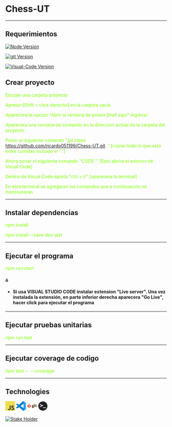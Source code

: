 # Chess-UT
---
## Requerimientos
[![Node Version](https://img.shields.io/badge/Node-Ultimate-green)](https://nodejs.org/en/download)

[![git Version](https://img.shields.io/badge/Git-Download-red)](https://git-scm.com/downloads)

[![Visual-Code Version](https://img.shields.io/badge/Visual-Code-blue)](https://code.visualstudio.com/)

## Crear proyecto

<span style="color:chartreuse">Escojer una carpeta proyecto</span>

<span style="color:chartreuse">Apretar [Shift + click derecho] en la carpeta vacia</span>

<span style="color:chartreuse">Aparecera la opcion "Abrir la ventana de power Shell aqui" ingresar</span>

<span style="color:chartreuse">Aparecera una ventana de comando en la direccion actual de la carpeta del proyecto</span>

<span style="color:chartreuse">Poner el siguiente comando "git clone https://github.com/ricardo051199/Chess-UT.git ." [copiar todo lo que esta entre comillas incluido el "."]</span>

<span style="color:chartreuse">Ahora poner el siguiente comando "CODE ." [Esto abrira el entorno de Visual Code]</span>

<span style="color:chartreuse">Dentro de Visual Code apreta "ctrl + ñ" [aparecera la terminal]</span>

<span style="color:chartreuse">En esta terminal se agregaran los comandos que a continuacion se mencionaran</span>

---
## Instalar dependencias

<span style="color:chartreuse">npm install</span>

<span style="color:chartreuse">npm install --save-dev jest</span>

---
## Ejecutar el programa

<span style="color:chartreuse">npm run start</span>
 #### ó
 - #### Si usa VISUAL STUDIO CODE instalar extension "Live server". Una vez instalada la extensión, en parte inferior derecha aparecera "Go Live", hacer click para ejecutar el programa
---

## Ejecutar pruebas unitarias
<span style="color:chartreuse">npm run test</span>

---
## Ejecutar coverage de codigo
<span style="color:chartreuse">npm test -- --coverage</span>

---

## Technologies

<code><img height="30" src="https://raw.githubusercontent.com/github/explore/80688e429a7d4ef2fca1e82350fe8e3517d3494d/topics/javascript/javascript.png"></code>
<code><img height="30" src="https://raw.githubusercontent.com/github/explore/80688e429a7d4ef2fca1e82350fe8e3517d3494d/topics/visual-studio-code/visual-studio-code.png"></code>
<code><img height="30" src="https://raw.githubusercontent.com/github/explore/80688e429a7d4ef2fca1e82350fe8e3517d3494d/topics/git/git.png"></code>
<code><img height="30" src="https://raw.githubusercontent.com/github/explore/80688e429a7d4ef2fca1e82350fe8e3517d3494d/topics/terminal/terminal.png"></code>

[![Stake Holder](https://img.shields.io/badge/Sprint2-Pruebas_unitarias-blue)](https://4.bp.blogspot.com/-afjFCvrvdU4/VwaYRNIOpkI/AAAAAAAAACs/dEVM0eNc1C0NCt3BZ3qPPVaAh3RfTFirA/s1600/otorite%2Bve%2Bg%25C3%25BC%25C3%25A7.jpg)

